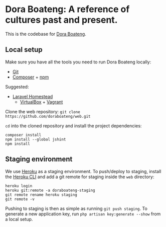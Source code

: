 # Dora Boateng: A reference of cultures past and present.

This is the codebase for [Dora Boateng](https://www.doraboateng.com).

## Local setup

Make sure you have all the tools you need to run Dora Boateng locally:

- [Git](https://git-scm.com)
- [Composer](https://getcomposer.org/download) + [npm](https://www.npmjs.com/package/npm)

Suggested:

- [Laravel Homestead](https://laravel.com/docs/homestead)
    - [VirtualBox](https://www.virtualbox.org) + [Vagrant](https://www.vagrantup.com)

Clone the web repository: `git clone https://github.com/doraboateng/web.git`

`cd` into the cloned repository and install the project dependencies:

    composer install
    npm install --global jshint
    npm install

## Staging environment

We use [Heroku](https://www.heroku.com) as a staging environment. To push/deploy to staging, install the [Heroku CLI](https://devcenter.heroku.com/articles/heroku-cli) and add a git remote for staging inside the `web` directory:

    heroku login
    heroku git:remote -a doraboateng-staging
    git remote rename heroku staging
    git remote -v

Pushing to staging is then as simple as running `git push staging`. To generate a new application key, run `php artisan key:generate --show` from a local setup.
